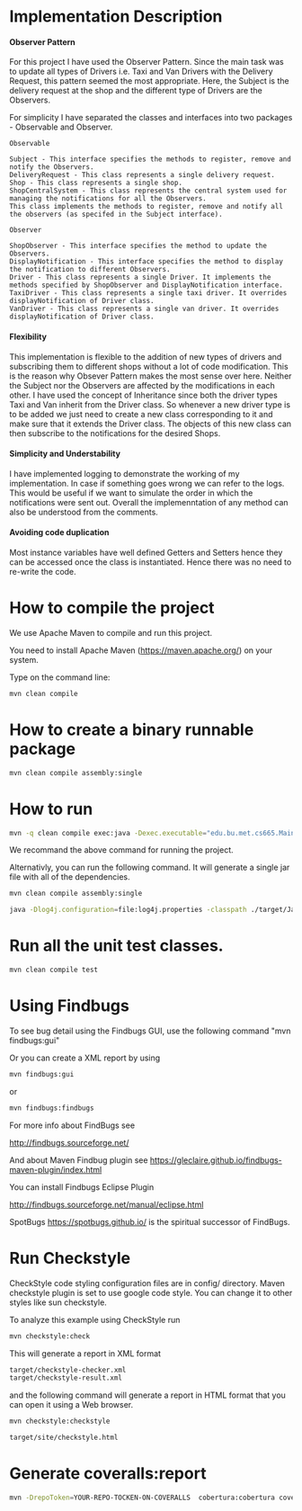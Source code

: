 # Implementation Description

#### Observer Pattern
For this project I have used the Observer Pattern. Since the main task was to update all types of Drivers i.e. Taxi and Van Drivers with the Delivery Request, this pattern seemed the most appropriate. Here, the Subject is the delivery request at the shop and the different type of Drivers are the Observers.

For simplicity I have separated the classes and interfaces into two packages - Observable and Observer. 

```
Observable

Subject - This interface specifies the methods to register, remove and notify the Observers.
DeliveryRequest - This class represents a single delivery request.
Shop - This class represents a single shop.
ShopCentralSystem - This class represents the central system used for managing the notifications for all the Observers. 
This class implements the methods to register, remove and notify all the observers (as specifed in the Subject interface).
```


```
Observer

ShopObserver - This interface specifies the method to update the Observers.
DisplayNotification - This interface specifies the method to display the notification to different Observers.
Driver - This class represents a single Driver. It implements the methods specified by ShopObserver and DisplayNotification interface.
TaxiDriver - This class represents a single taxi driver. It overrides displayNotification of Driver class.
VanDriver - This class represents a single van driver. It overrides displayNotification of Driver class.

```
#### Flexibility
This implementation is flexible to the addition of new  types of drivers and subscribing them to different shops without a lot of code modification. This is the reason why Obsever Pattern makes the most sense over here. Neither the Subject nor the Observers are affected by the modifications in each other.
I have used the concept of Inheritance since both the driver types Taxi and Van inherit from the Driver class.
So whenever a new driver type is to be added we just need to create a new class corresponding to it and make sure that it extends the
Driver class. The objects of this new class can then subscribe to the notifications for the desired Shops.


#### Simplicity and Understability
I have implemented logging to demonstrate the working of my implementation.
In case if something goes wrong we can refer to the logs.
This would be useful if we want to simulate the order in which the notifications were sent out.
Overall the implemenntation of any method can also be understood from the comments.


#### Avoiding code duplication
Most instance variables have well defined Getters and Setters hence they can be accessed once the class is instantiated.
Hence there was no need to re-write the code.




# How to compile the project

We use Apache Maven to compile and run this project. 

You need to install Apache Maven (https://maven.apache.org/)  on your system. 

Type on the command line: 

```bash
mvn clean compile
```

# How to create a binary runnable package 


```bash
mvn clean compile assembly:single
```


# How to run

```bash
mvn -q clean compile exec:java -Dexec.executable="edu.bu.met.cs665.Main" -Dlog4j.configuration="file:log4j.properties"
```

We recommand the above command for running the project. 

Alternativly, you can run the following command. It will generate a single jar file with all of the dependencies. 

```bash
mvn clean compile assembly:single

java -Dlog4j.configuration=file:log4j.properties -classpath ./target/JavaProjectTemplate-1.0-SNAPSHOT-jar-with-dependencies.jar  edu.bu.met.cs665.Main
```


# Run all the unit test classes.


```bash
mvn clean compile test

```

# Using Findbugs 

To see bug detail using the Findbugs GUI, use the following command "mvn findbugs:gui"

Or you can create a XML report by using  


```bash
mvn findbugs:gui 
```

or 


```bash
mvn findbugs:findbugs
```


For more info about FindBugs see 

http://findbugs.sourceforge.net/

And about Maven Findbug plugin see 
https://gleclaire.github.io/findbugs-maven-plugin/index.html


You can install Findbugs Eclipse Plugin 

http://findbugs.sourceforge.net/manual/eclipse.html



SpotBugs https://spotbugs.github.io/ is the spiritual successor of FindBugs.


# Run Checkstyle 

CheckStyle code styling configuration files are in config/ directory. Maven checkstyle plugin is set to use google code style. 
You can change it to other styles like sun checkstyle. 

To analyze this example using CheckStyle run 

```bash
mvn checkstyle:check
```

This will generate a report in XML format


```bash
target/checkstyle-checker.xml
target/checkstyle-result.xml
```

and the following command will generate a report in HTML format that you can open it using a Web browser. 

```bash
mvn checkstyle:checkstyle
```

```bash
target/site/checkstyle.html
```


# Generate  coveralls:report 

```bash
mvn -DrepoToken=YOUR-REPO-TOCKEN-ON-COVERALLS  cobertura:cobertura coveralls:report
```


